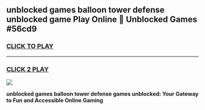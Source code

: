 
## unblocked games balloon tower defense unblocked game Play Online 👋 Unblocked Games #56cd9
<h3>
<a href="https://premium.freeplayer.one?title=unblocked_games_balloon_tower_defense&ref=21F">CLICK TO PLAY</a></h3>
<hr>

<h3>
<a href="https://premium.freeplayer.one?title=unblocked_games_balloon_tower_defense&ref=21F">CLICK 2 PLAY</a>
  
</h3>

<a href="https://premium.freeplayer.one?title=unblocked_games_balloon_tower_defense&ref=21F/"><img src="https://clearcache.store/games.png"></a>


**unblocked games balloon tower defense games unblocked: Your Gateway to Fun and Accessible Online Gaming**
